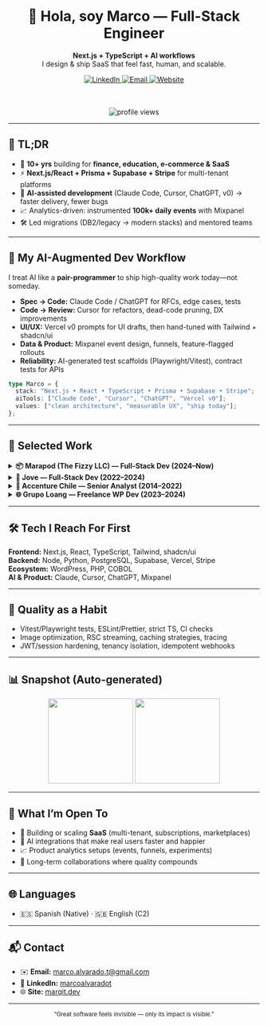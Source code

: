 <!-- Profile README — Marco Alvarado -->
<div align="center">

<h1>👋 Hola, soy Marco — Full-Stack Engineer</h1>

<p>
<strong>Next.js + TypeScript + AI workflows</strong><br/>
I design & ship SaaS that feel fast, human, and scalable.
</p>

<a href="https://www.linkedin.com/in/marcoalvaradot">
  <img alt="LinkedIn" src="https://img.shields.io/badge/LinkedIn-Marco%20Alvarado-0A66C2?style=for-the-badge&logo=linkedin&logoColor=white">
</a>
<a href="mailto:marco.alvarado.t@gmail.com">
  <img alt="Email" src="https://img.shields.io/badge/Email-Write%20me-D14836?style=for-the-badge&logo=gmail&logoColor=white">
</a>
<a href="https://marqit.dev">
  <img alt="Website" src="https://img.shields.io/badge/Website-marqit.dev-000000?style=for-the-badge&logo=vercel&logoColor=white">
</a>

<br/><br/>
<img src="https://komarev.com/ghpvc/?username=7pixel-cl&style=for-the-badge&color=4F46E5" alt="profile views"/>

</div>

---

## 🔎 TL;DR
- 🧠 **10+ yrs** building for **finance, education, e-commerce & SaaS**  
- ⚡ **Next.js/React + Prisma + Supabase + Stripe** for multi-tenant platforms  
- 🤖 **AI-assisted development** (Claude Code, Cursor, ChatGPT, v0) → faster delivery, fewer bugs  
- 📈 Analytics-driven: instrumented **100k+ daily events** with Mixpanel  
- 🛠️ Led migrations (DB2/legacy → modern stacks) and mentored teams

---

## 🧠 My AI-Augmented Dev Workflow
I treat AI like a **pair-programmer** to ship high-quality work today—not someday.

- **Spec → Code:** Claude Code / ChatGPT for RFCs, edge cases, tests  
- **Code → Review:** Cursor for refactors, dead-code pruning, DX improvements  
- **UI/UX:** Vercel v0 prompts for UI drafts, then hand-tuned with Tailwind + shadcn/ui  
- **Data & Product:** Mixpanel event design, funnels, feature-flagged rollouts  
- **Reliability:** AI-generated test scaffolds (Playwright/Vitest), contract tests for APIs

```ts
type Marco = {
  stack: "Next.js • React • TypeScript • Prisma • Supabase • Stripe";
  aiTools: ["Claude Code", "Cursor", "ChatGPT", "Vercel v0"];
  values: ["clean architecture", "measurable UX", "ship today"];
};
```

---

## 🧩 Selected Work

<details>
<summary><b>📦 Marapod (The Fizzy LLC) — Full-Stack Dev (2024–Now)</b></summary>
- Multi-tenant PTA SaaS: **Next.js 15 App Router**, **Prisma**, **Supabase**, **Stripe Connect**
- Secure onboarding, role-based access, audited actions, event-driven webhooks
- AI reviews for architecture decisions → **~40% tech-debt reduction**
</details>

<details>
<summary><b>🏢 Jove — Full-Stack Dev (2022–2024)</b></summary>
- Migrated to **Next.js**, improved TTFB/LCP, modularized design system  
- Implemented **Mixpanel** with **100k+ daily events**
- Scrum rituals, PR reviews, and progressive refactors
</details>

<details>
<summary><b>🏦 Accenture Chile — Senior Analyst (2014–2022)</b></summary>
- Led **core-banking migrations** for **Banco Itaú** & **BancoEstado**  
- Coordinated **1,500+ code components**, mentored devs, ensured zero downtime
</details>

<details>
<summary><b>🌐 Grupo Loang — Freelance WP Dev (2023–2024)</b></summary>
- Delivered **70+ SME websites** (performance + SEO + accessibility)
</details>

---

## 🛠️ Tech I Reach For First
**Frontend:** Next.js, React, TypeScript, Tailwind, shadcn/ui  
**Backend:** Node, Python, PostgreSQL, Supabase, Vercel, Stripe  
**Ecosystem:** WordPress, PHP, COBOL  
**AI & Product:** Claude, Cursor, ChatGPT, Mixpanel

---

## 🧪 Quality as a Habit
- Vitest/Playwright tests, ESLint/Prettier, strict TS, CI checks  
- Image optimization, RSC streaming, caching strategies, tracing  
- JWT/session hardening, tenancy isolation, idempotent webhooks  

---

## 📊 Snapshot (Auto-generated)
<div align="center">
<img height="170" src="https://github-readme-stats.vercel.app/api?username=7pixel-cl&show_icons=true&hide_border=true&theme=transparent&rank_icon=github">
<img height="170" src="https://github-readme-stats.vercel.app/api/top-langs/?username=7pixel-cl&layout=compact&hide_border=true&theme=transparent">
<br/>
</div>

---

## 🧭 What I’m Open To
- 🔨 Building or scaling **SaaS** (multi-tenant, subscriptions, marketplaces)  
- 🧠 AI integrations that make real users faster and happier  
- 📈 Product analytics setups (events, funnels, experiments)  
- 🤝 Long-term collaborations where quality compounds

---

## 🌐 Languages
- 🇪🇸 Spanish (Native) · 🇬🇧 English (C2)

---

## 📬 Contact
- ✉️ **Email:** <a href="mailto:marco.alvarado.t@gmail.com">marco.alvarado.t@gmail.com</a>  
- 💼 **LinkedIn:** <a href="https://www.linkedin.com/in/marcoalvaradot">marcoalvaradot</a>  
- 🌐 **Site:** <a href="https://marqit.dev">marqit.dev</a>

---

<div align="center">
<sub>“Great software feels invisible — only its impact is visible.”</sub>
</div>
